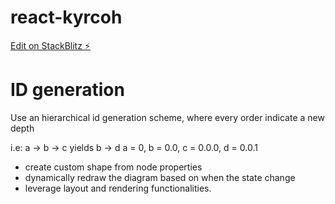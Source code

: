 # react-kyrcoh

[Edit on StackBlitz ⚡️](https://stackblitz.com/edit/react-kyrcoh)

# ID generation

Use an hierarchical id generation scheme, where every order indicate a new depth

i.e: a -> b -> c yields
         b -> d
a = 0, b = 0.0, c = 0.0.0, d = 0.0.1

- create custom shape from node properties
- dynamically redraw the diagram based on when the state change
- leverage layout and rendering functionalities.